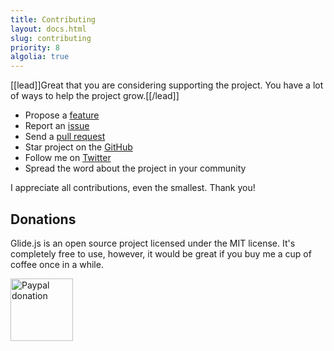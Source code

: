 ```yaml
---
title: Contributing
layout: docs.html
slug: contributing
priority: 8
algolia: true
---
```


[[lead]]Great that you are considering supporting the project. You have a lot of ways to help the project grow.[[/lead]]

- Propose a [feature](//github.com/glidejs/glide/issues)
- Report an [issue](//github.com/glidejs/glide/issues)
- Send a [pull request](//github.com/glidejs/glide/pulls)
- Star project on the [GitHub](//github.com/glidejs/glide)
- Follow me on [Twitter](//twitter.com/jedrzejchalubek)
- Spread the word about the project in your community

I appreciate all contributions, even the smallest. Thank you!

## Donations

Glide.js is an open source project licensed under the MIT license. It's completely free to use, however, it would be great if you buy me a cup of coffee once in a while.

<a href="//www.paypal.me/jedrzejchalubek" class="button">
  <span class="button__icon">
    <img class="image image--middle" src="/images/paypal-logotype.png" width="100" alt="Paypal donation">
  </span>
</a>
